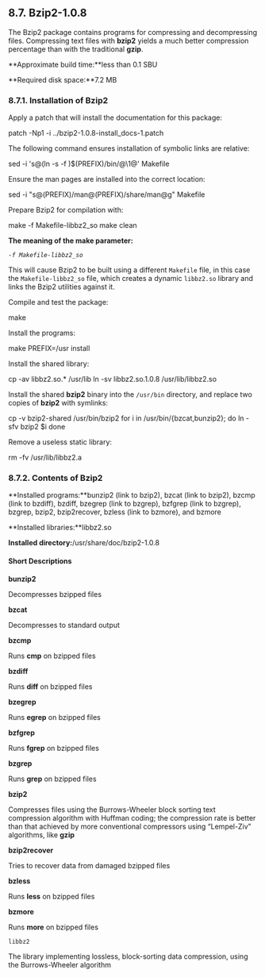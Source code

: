 ## 8.7. Bzip2-1.0.8

The Bzip2 package contains programs for compressing and decompressing files. Compressing text files with **bzip2** yields a much better compression percentage than with the traditional **gzip**.

**Approximate build time:**less than 0.1 SBU

**Required disk space:**7.2 MB

### 8.7.1. Installation of Bzip2

Apply a patch that will install the documentation for this package:

patch -Np1 -i ../bzip2-1.0.8-install_docs-1.patch

The following command ensures installation of symbolic links are relative:

sed -i 's@\(ln -s -f \)$(PREFIX)/bin/@\1@' Makefile

Ensure the man pages are installed into the correct location:

sed -i "s@(PREFIX)/man@(PREFIX)/share/man@g" Makefile

Prepare Bzip2 for compilation with:

make -f Makefile-libbz2_so
make clean

**The meaning of the make parameter:**

_`-f Makefile-libbz2_so`_

This will cause Bzip2 to be built using a different `Makefile` file, in this case the `Makefile-libbz2_so` file, which creates a dynamic `libbz2.so` library and links the Bzip2 utilities against it.

Compile and test the package:

make

Install the programs:

make PREFIX=/usr install

Install the shared library:

cp -av libbz2.so.* /usr/lib
ln -sv libbz2.so.1.0.8 /usr/lib/libbz2.so

Install the shared **bzip2** binary into the `/usr/bin` directory, and replace two copies of **bzip2** with symlinks:

cp -v bzip2-shared /usr/bin/bzip2
for i in /usr/bin/{bzcat,bunzip2}; do
  ln -sfv bzip2 $i
done

Remove a useless static library:

rm -fv /usr/lib/libbz2.a

### 8.7.2. Contents of Bzip2

**Installed programs:**bunzip2 (link to bzip2), bzcat (link to bzip2), bzcmp (link to bzdiff), bzdiff, bzegrep (link to bzgrep), bzfgrep (link to bzgrep), bzgrep, bzip2, bzip2recover, bzless (link to bzmore), and bzmore

**Installed libraries:**libbz2.so

**Installed directory:**/usr/share/doc/bzip2-1.0.8

#### Short Descriptions

**bunzip2**

Decompresses bzipped files

**bzcat**

Decompresses to standard output

**bzcmp**

Runs **cmp** on bzipped files

**bzdiff**

Runs **diff** on bzipped files

**bzegrep**

Runs **egrep** on bzipped files

**bzfgrep**

Runs **fgrep** on bzipped files

**bzgrep**

Runs **grep** on bzipped files

**bzip2**

Compresses files using the Burrows-Wheeler block sorting text compression algorithm with Huffman coding; the compression rate is better than that achieved by more conventional compressors using “Lempel-Ziv” algorithms, like **gzip**

**bzip2recover**

Tries to recover data from damaged bzipped files

**bzless**

Runs **less** on bzipped files

**bzmore**

Runs **more** on bzipped files

`libbz2`

The library implementing lossless, block-sorting data compression, using the Burrows-Wheeler algorithm